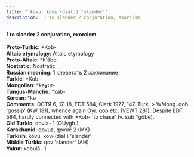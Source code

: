 ```yaml
---
title: " kovu, kovɨ (dial.) 'slander'"
description:  1 to slander 2 conjuration, exorcism
---
```

<strong> 1 to slander 2 conjuration, exorcism</strong><br><br>
<strong>Proto-Turkic</strong>:  *Kob-<br>
<strong>Altaic etymology</strong>:  Altaic etymology<br>
<strong> Proto-Altaic</strong>:  *k`ăbo<br>
<strong>Nostratic</strong>:  Nostratic<br>
<strong>Russian meaning</strong>:  1 клеветать 2 заклинание<br>
<strong>Turkic</strong>:  *Kob-<br>
<strong>Mongolian</strong>:  *kaɣur-<br>
<strong>Tungus-Manchu</strong>:  *xab-<br>
<strong>Korean</strong>:  *kǝ̄-<br>
<strong>Comments</strong>:  ЭСТЯ 6, 17-18, EDT 584, Clark 1977, 147. Turk. > WMong. qob 'gossip' (KW 181), whence again Oyr. qop etc. (VEWT 281). Despite EDT 584, hardly connected with *Kob- 'to chase' (v. sub *gŏ̀bè).<br>
<strong>Old Turkic</strong>:  qovla- 1 (OUygh.)<br>
<strong>Karakhanid</strong>:  qovuz, qovuč 2 (MK)<br>
<strong>Turkish</strong>:  kovu, kovɨ (dial.) 'slander'<br>
<strong>Middle Turkic</strong>:  qov 'slander' (AH)<br>
<strong>Yakut</strong>:  xobulā- 1<br>


